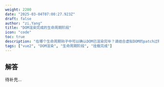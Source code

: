 ```yaml
---
weight: 2200
date: "2025-03-04T07:00:27.923Z"
draft: false
author: "zi.Yang"
title: "DOM渲染完成的生命周期阶段"
icon: "code"
toc: true
description: "在哪个生命周期钩子中可以确认DOM已渲染完毕？请结合虚拟DOM的patch过程，说明该阶段前后DOM状态的变化及访问渲染后DOM的安全方法。"
tags: ["vue2", "DOM渲染", "生命周期阶段", "挂载完成"]
---
```


## 解答

待补充...

